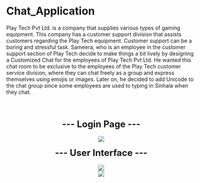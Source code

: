 # Chat_Application

Play Tech Pvt Ltd. is a company that supplies various types of gaming equipment. This company has a customer support division that assists customers regarding the Play Tech equipment. Customer support can be a boring and stressful task. Sameera, who is an employee in the customer support section of Play Tech decide to make things a bit lively by designing a Customized Chat for the employees of Play Tech Pvt Ltd. He wanted this chat room to be exclusive to the employees of the Play Tech customer service division, where they can chat freely as a group and express themselves using emojis or images. Later on, he decided to add Unicode to the chat group since some employees are used to typing in Sinhala when they chat.

<br><br>

<p align="center">
  <font size=5><b> --- Login Page --- </b></font><br><br>
  <img src="https://github.com/Prabath159753/Chat_Application-Java-Socket/blob/master/src/assets/Screenshot%20(147).png"/>
</p>

<p align="center">
  <font size=5><b> --- User Interface --- </b></font><br><br>
  <img src="https://github.com/Prabath159753/Chat_Application-Java-Socket/blob/master/src/assets/Screenshot%20(151).png"/><br>
  <img src="https://github.com/Prabath159753/Chat_Application-Java-Socket/blob/master/src/assets/screenshot(150).JPG"/>
</p>

[//]: # (![Screenshot &#40;147&#41;]&#40;https://github.com/Prabath159753/Chat_Application-Java-Socket/blob/master/src/assets/Screenshot%20&#40;147&#41;.png&#41;)

[//]: # (### User Interface 📱)

[//]: # ()
[//]: # (![Screenshot &#40;2&#41;]&#40;&#41;)